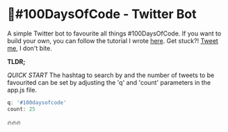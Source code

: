 # 🤖#100DaysOfCode - Twitter Bot
A simple Twitter bot to favourite all things #100DaysOfCode. If you want to build your own, you can follow the tutorial I wrote [here](https://medium.freecodecamp.org/how-i-built-a-twitter-bot-for-100daysofcode-768ef5e12405). Get stuck?! [Tweet me](https://twitter.com/raynesio), I don't bite.

**TLDR;**

*QUICK START* The hashtag to search by and the number of tweets to be favourited can be set by adjusting the 'q' and 'count' parameters in the app.js file.

```javascript
q: '#100daysofcode'
count: 25
```

🔥🔥🔥
